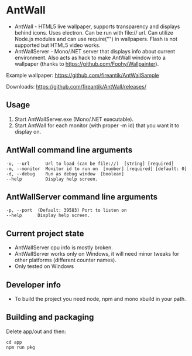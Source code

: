 # AntWall
+ AntWall - HTML5 live wallpaper, supports transparency and displays behind icons. Uses electron. Can be run with file:// url. Can utilize Node.js modules and can use require("") in wallpapers. Flash is not supported but HTML5 video works.
+ AntWallServer - Mono/.NET server that displays info about current environment. Also acts as hack to make AntWall window into a wallpaper (thanks to https://github.com/Foohy/Wallpainter).

Example wallpaper: https://github.com/fireantik/AntWallSample

Downloads: https://github.com/fireantik/AntWall/releases/

## Usage
1. Start AntWallServer.exe (Mono/.NET executable).
2. Start AntWall for each monitor (with proper -m id) that you want it to display on.

## AntWall command line arguments
```
-u, --url      Url to load (can be file://)  [string] [required]
-m, --monitor  Monitor id to run on  [number] [required] [default: 0]
-d, --debug    Run as debug window  [boolean]
--help         Display help screen.
```

## AntWallServer command line arguments
```
-p, --port  (Default: 39583) Port to listen on
--help      Display help screen.
```

## Current project state
+ AntWallServer cpu info is mostly broken.
+ AntWallServer works only on Windows, it will need minor tweaks for other platforms (different counter names).
+ Only tested on Windows

## Developer info
+ To build the project you need node, npm and mono xbuild in your path.

## Building and packaging
Delete app/out and then:
```
cd app
npm run pkg
```

